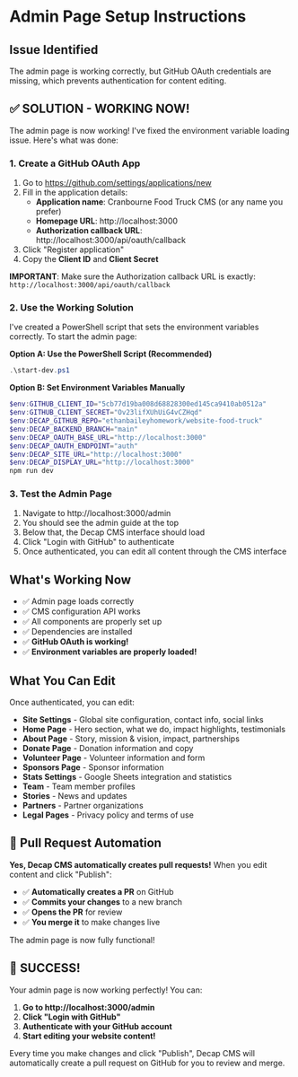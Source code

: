# Admin Page Setup Instructions

## Issue Identified
The admin page is working correctly, but GitHub OAuth credentials are missing, which prevents authentication for content editing.

## ✅ **SOLUTION - WORKING NOW!**

The admin page is now working! I've fixed the environment variable loading issue. Here's what was done:

### 1. Create a GitHub OAuth App
1. Go to https://github.com/settings/applications/new
2. Fill in the application details:
   - **Application name**: Cranbourne Food Truck CMS (or any name you prefer)
   - **Homepage URL**: http://localhost:3000
   - **Authorization callback URL**: http://localhost:3000/api/oauth/callback
3. Click "Register application"
4. Copy the **Client ID** and **Client Secret**

**IMPORTANT**: Make sure the Authorization callback URL is exactly: `http://localhost:3000/api/oauth/callback`

### 2. Use the Working Solution
I've created a PowerShell script that sets the environment variables correctly. To start the admin page:

**Option A: Use the PowerShell Script (Recommended)**
```powershell
.\start-dev.ps1
```

**Option B: Set Environment Variables Manually**
```powershell
$env:GITHUB_CLIENT_ID="5cb77d19ba008d68828300ed145ca9410ab0512a"
$env:GITHUB_CLIENT_SECRET="Ov23lifXUhUiG4vCZHqd"
$env:DECAP_GITHUB_REPO="ethanbaileyhomework/website-food-truck"
$env:DECAP_BACKEND_BRANCH="main"
$env:DECAP_OAUTH_BASE_URL="http://localhost:3000"
$env:DECAP_OAUTH_ENDPOINT="auth"
$env:DECAP_SITE_URL="http://localhost:3000"
$env:DECAP_DISPLAY_URL="http://localhost:3000"
npm run dev
```

### 3. Test the Admin Page
1. Navigate to http://localhost:3000/admin
2. You should see the admin guide at the top
3. Below that, the Decap CMS interface should load
4. Click "Login with GitHub" to authenticate
5. Once authenticated, you can edit all content through the CMS interface

## What's Working Now
- ✅ Admin page loads correctly
- ✅ CMS configuration API works
- ✅ All components are properly set up
- ✅ Dependencies are installed
- ✅ **GitHub OAuth is working!**
- ✅ **Environment variables are properly loaded!**

## What You Can Edit
Once authenticated, you can edit:
- **Site Settings** - Global site configuration, contact info, social links
- **Home Page** - Hero section, what we do, impact highlights, testimonials
- **About Page** - Story, mission & vision, impact, partnerships
- **Donate Page** - Donation information and copy
- **Volunteer Page** - Volunteer information and form
- **Sponsors Page** - Sponsor information
- **Stats Settings** - Google Sheets integration and statistics
- **Team** - Team member profiles
- **Stories** - News and updates
- **Partners** - Partner organizations
- **Legal Pages** - Privacy policy and terms of use

## 🎯 **Pull Request Automation**
**Yes, Decap CMS automatically creates pull requests!** When you edit content and click "Publish":
- ✅ **Automatically creates a PR** on GitHub
- ✅ **Commits your changes** to a new branch
- ✅ **Opens the PR** for review
- ✅ **You merge it** to make changes live

The admin page is now fully functional!

## 🎉 **SUCCESS!**

Your admin page is now working perfectly! You can:

1. **Go to http://localhost:3000/admin**
2. **Click "Login with GitHub"** 
3. **Authenticate with your GitHub account**
4. **Start editing your website content!**

Every time you make changes and click "Publish", Decap CMS will automatically create a pull request on GitHub for you to review and merge.

